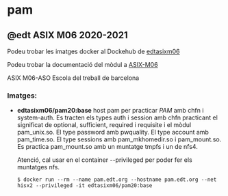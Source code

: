 # pam

## @edt ASIX M06 2020-2021


Podeu trobar les imatges docker al Dockehub de [edtasixm06](https://hub.docker.com/u/edtasixm06/)

Podeu trobar la documentació del mòdul a [ASIX-M06](https://sites.google.com/site/asixm06edt/)

ASIX M06-ASO Escola del treball de barcelona

### Imatges:

* **edtasixm06/pam20:base** host pam per practicar *PAM* amb chfn i system-auth. Es tracten els types
  auth i session amb chfn practicant el significat de optional, sufficient, required i requisite i el 
  mòdul pam_unix.so. El type password amb pwquality. El type account amb pam_time.so. 
  El type sessions amb pam_mkhomedir.so i pam_mount.so. Es practica pam_mount.so amb un muntatge tmpfs
  i un de nfs4.

  Atenció, cal usar en el container --privileged per poder fer els muntatges nfs.

  ```$ docker run --rm --name pam.edt.org --hostname pam.edt.org --net hisx2 --privileged -it edtasixm06/pam20:base```

